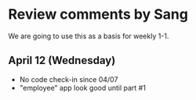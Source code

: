 # Review comments by Sang

We are going to use this as a basis for
weekly 1-1.

## April 12 (Wednesday)
- No code check-in since 04/07
- "employee" app look good until part #1
